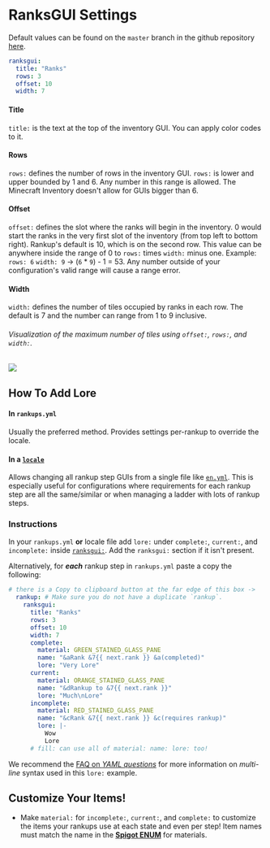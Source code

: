 # RanksGUI Settings
Default values can be found on the `master` branch in the github repository [here](../GitHub/Rankup3/locale/en/RanksGUI.html).

```yaml
ranksgui:
  title: "Ranks"
  rows: 3
  offset: 10
  width: 7
```
#### Title
`title:` is the text at the top of the inventory GUI. You can apply color codes to it.
#### Rows
`rows:` defines the number of rows in the inventory GUI. `rows:`  is lower and upper bounded by 1 and 6. Any number in this range is allowed. The Minecraft Inventory doesn't allow for GUIs bigger than 6.
#### Offset
`offset:` defines the slot where the ranks will begin in the inventory. 0 would start the ranks in the very first slot of the inventory (from top left to bottom right). Rankup's default is 10, which is on the second row. This value can be anywhere inside the range of 0 to `rows:` times `width:` minus one. Example: `rows: 6` `width: 9` -> (`6` * `9`) - 1 = 53. Any number outside of your configuration's valid range will cause a range error.
#### Width
`width:` defines the number of tiles occupied by ranks in each row. The default is 7 and the number can range from 1 to 9 inclusive.
###### Visualization of the maximum number of tiles using `offset:`, `rows:`, and `width:`.
![](https://i.imgur.com/rlLlcrp.png)
## How To Add Lore
#### In `rankups.yml`
Usually the preferred method. Provides settings per-rankup to override the locale.
#### In a [`locale`](../GitHub/Rankup3/locale.html)
Allows changing all rankup step GUIs from a single file like [`en.yml`](../GitHub/Rankup3/locale/en.html). This is especially useful for configurations where requirements for each rankup step are all the same/similar or when managing a ladder with lots of rankup steps.
### Instructions
In your `rankups.yml` **or** locale file add `lore:` under `complete:`, `current:`, and `incomplete:` inside [`ranksgui:`](../GitHub/Rankup3/locale/en/RanksGUI.html). Add the `ranksgui:` section if it isn't present.

Alternatively, for _**each**_ rankup step in `rankups.yml` paste a copy the following:
```yaml
# there is a Copy to clipboard button at the far edge of this box ->
  rankup: # Make sure you do not have a duplicate `rankup`.
    ranksgui:
      title: "Ranks"
      rows: 3
      offset: 10
      width: 7
      complete:
        material: GREEN_STAINED_GLASS_PANE
        name: "&aRank &7{{ next.rank }} &a(completed)"
        lore: "Very Lore"
      current:
        material: ORANGE_STAINED_GLASS_PANE
        name: "&dRankup to &7{{ next.rank }}"
        lore: "Much\nLore"
      incomplete:
        material: RED_STAINED_GLASS_PANE
        name: "&cRank &7{{ next.rank }} &c(requires rankup)"
        lore: |-
          Wow
          Lore
      # fill: can use all of material: name: lore: too!
```
We recommend the [FAQ on _YAML questions_](../FAQ.md#how-do-i-write-multi-line-messages) for more information on _multi-line_ syntax used in this `lore:` example.

## Customize Your Items!
- Make `material:` for `incomplete:`, `current:`, and `complete:` to customize the items your rankups use at each state and even per step! Item names must match the name in the [**Spigot ENUM**](../Spigot/Docs/materials.html) for materials.
